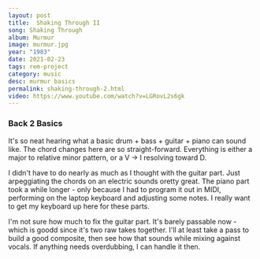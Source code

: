 ```yaml
---
layout: post
title:  Shaking Through II
song: Shaking Through
album: Murmur
image: murmur.jpg
year: "1983"
date: 2021-02-23
tags: rem-project
category: music
desc: murmur basics
permalink: shaking-through-2.html
video: https://www.youtube.com/watch?v=LGRovL2s6gk
---
```


### Back 2 Basics
It's so neat hearing what a basic drum + bass + guitar + piano can sound like. The chord changes here are so straight-forward. Everything is either a major to relative minor pattern, or a V -> I resolving toward D.

I didn't have to do nearly as much as I thought with the guitar part. Just arpeggiating the chords on an electric sounds oretty great. The piano part took a while longer - only because I had to program it out in MIDI, performing on the laptop keyboard and adjusting some notes. I really want to get my keyboard up here for these parts.

I'm not sure how much to fix the guitar part. It's barely passable now - which is goodd since it's two raw takes together. I'll at least take a pass to build a good composite, then see how that sounds while mixing against vocals. If anything needs overdubbing, I can handle it then.